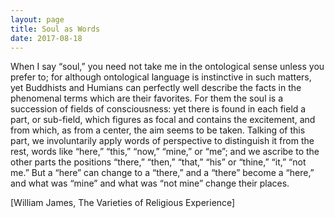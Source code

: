 ```yaml
---
layout: page
title: Soul as Words
date: 2017-08-18
---
```



When I say “soul,” you need not take me in the ontological sense unless you
prefer to; for although ontological language is instinctive in such matters, yet
Buddhists and Humians can perfectly well describe the facts in the phenomenal
terms which are their favorites. For them the soul is a succession of fields of
consciousness: yet there is found in each field a part, or sub-field, which
figures as focal and contains the excitement, and from which, as from a center,
the aim seems to be taken. Talking of this part, we involuntarily apply words of
perspective to distinguish it from the rest, words like “here,” “this,” “now,”
“mine,” or “me”; and we ascribe to the other parts the positions “there,”
“then,” “that,” “his” or “thine,” “it,” “not me.” But a “here” can change to a
“there,” and a “there” become a “here,” and what was “mine” and what was “not
mine” change their places.

[William James, The Varieties of Religious Experience]
